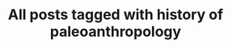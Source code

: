 ---
layout: tag
title: "All posts tagged with history of paleoanthropology"
permalink: /weblog/tags/history-of-paleoanthropology/
taxonomy: history of paleoanthropology
---